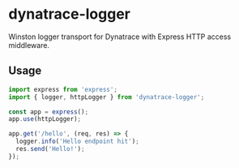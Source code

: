 # dynatrace-logger

Winston logger transport for Dynatrace with Express HTTP access middleware.

## Usage

```js
import express from 'express';
import { logger, httpLogger } from 'dynatrace-logger';

const app = express();
app.use(httpLogger);

app.get('/hello', (req, res) => {
  logger.info('Hello endpoint hit');
  res.send('Hello!');
});
```